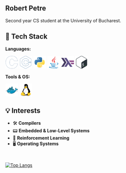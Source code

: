 ## Robert Petre
Second year CS student at the University of Bucharest.

## 🔧 Tech Stack

**Languages:**
<p align="left"> 
    <img src="https://github.com/devicons/devicon/blob/master/icons/c/c-line.svg" alt="c" width="40" height="40"/> 
    <img src="https://github.com/devicons/devicon/blob/master/icons/cplusplus/cplusplus-line.svg" alt="cplusplus" width="40" height="40"/> 
    <img src="https://github.com/devicons/devicon/blob/master/icons/python/python-original.svg" alt="python" width="40" height="40"/>
    <img src="https://github.com/devicons/devicon/blob/master/icons/java/java-original.svg" alt="java" width="40" height="40"/>
    <img src="https://github.com/devicons/devicon/blob/master/icons/haskell/haskell-original.svg" alt="haskell" width="40" height="40">
    <img src="https://github.com/devicons/devicon/blob/master/icons/bash/bash-original.svg" alt="bash" width="40" height="40">   

</p>

**Tools & OS:**
<p align="left"> 
    <img src="https://github.com/devicons/devicon/blob/master/icons/docker/docker-original.svg" alt="docker" width="40" height="40">
    <img src="https://github.com/devicons/devicon/blob/master/icons/linux/linux-original.svg" alt="linux" width="40" height="40">
</p>

## 💡 Interests

- 🛠 **Compilers** 
- 📟 **Embedded & Low-Level Systems**
- 🧠 **Reinforcement Learning**
- 🖥 **Operating Systems**

<br>

[![Top Langs](https://github-readme-stats.vercel.app/api/top-langs/?username=Soul-Sneezer&layout=compact&theme=transparent)](https://github.com/anuraghazra/github-readme-stats)

